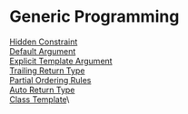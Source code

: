 # Generic Programming
[Hidden Constraint](https://github.com/onurcepnii/cpp_vault/blob/main/Generic%20Programming/Generic%20Programming%20-%202#L598)\
[Default Argument](https://github.com/onurcepnii/cpp_vault/blob/main/Generic%20Programming/Generic%20Programming%20-%202#L668)\
[Explicit Template Argument](https://github.com/onurcepnii/cpp_vault/blob/main/Generic%20Programming/Generic%20Programming%20-%202#L720)\
[Trailing Return Type](https://github.com/onurcepnii/cpp_vault/blob/main/Generic%20Programming/Generic%20Programming%20-%202#L840)\
[Partial Ordering Rules](https://github.com/onurcepnii/cpp_vault/blob/main/Generic%20Programming/Generic%20Programming%20-%202#L1006C2-L1006C25)\
[Auto Return Type](https://github.com/onurcepnii/cpp_vault/blob/main/Generic%20Programming/Generic%20Programming%20-%203#L225)\
[Class Template](https://github.com/onurcepnii/cpp_vault/blob/main/Generic%20Programming/Generic%20Programming%20-%203#L345)\
